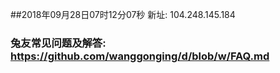 ##2018年09月28日07时12分07秒 新址: 104.248.145.184
### 兔友常见问题及解答: https://github.com/wanggonging/d/blob/w/FAQ.md
